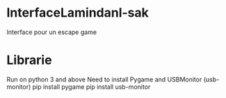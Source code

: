 # InterfaceLamindanl-sak
Interface pour un escape game

# Librarie
Run on python 3 and above
Need to install Pygame and USBMonitor (usb-monitor)
pip install pygame
pip install usb-monitor
